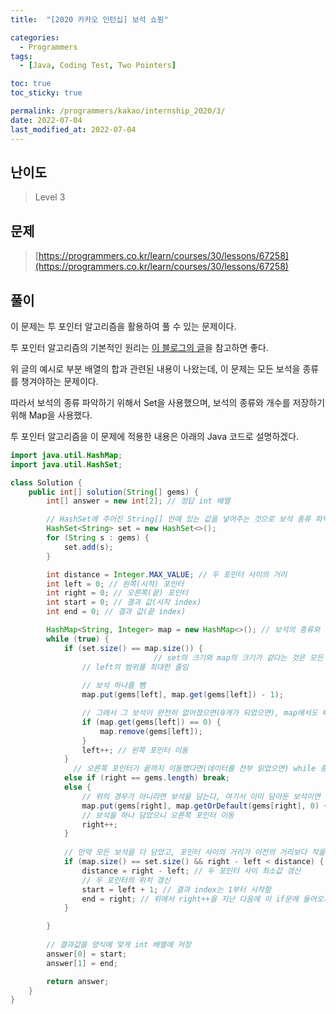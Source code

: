 ```yaml
---
title:  "[2020 카카오 인턴십] 보석 쇼핑"

categories:
  - Programmers
tags:
  - [Java, Coding Test, Two Pointers]

toc: true
toc_sticky: true

permalink: /programmers/kakao/internship_2020/3/
date: 2022-07-04
last_modified_at: 2022-07-04
---
```



## 난이도

> Level 3

## 문제

> [https://programmers.co.kr/learn/courses/30/lessons/67258](https://programmers.co.kr/learn/courses/30/lessons/67258)

## 풀이

이 문제는 투 포인터 알고리즘을 활용하여 풀 수 있는 문제이다.

투 포인터 알고리즘의 기본적인 원리는 [이 블로그의 글](https://bbangson.tistory.com/72)을 참고하면 좋다.

위 글의 예시로 부분 배열의 합과 관련된 내용이 나왔는데, 이 문제는 모든 보석을 종류를 챙겨야하는 문제이다.

따라서 보석의 종류 파악하기 위해서 Set을 사용했으며, 보석의 종류와 개수를 저장하기 위해 Map을 사용했다.

투 포인터 알고리즘을 이 문제에 적용한 내용은 아래의 Java 코드로 설명하겠다.

```java
import java.util.HashMap;
import java.util.HashSet;

class Solution {
    public int[] solution(String[] gems) {
        int[] answer = new int[2]; // 정답 int 배열

      	// HashSet에 주어진 String[] 안에 있는 값을 넣어주는 것으로 보석 종류 파악
        HashSet<String> set = new HashSet<>(); 
        for (String s : gems) {
            set.add(s);
        }

        int distance = Integer.MAX_VALUE; // 두 포인터 사이의 거리
        int left = 0; // 왼쪽(시작) 포인터
        int right = 0; // 오른쪽(끝) 포인터
        int start = 0; // 결과 값(시작 index)
        int end = 0; // 결과 값(끝 index)

        HashMap<String, Integer> map = new HashMap<>(); // 보석의 종류와 개수를 담을 Map
        while (true) {
            if (set.size() == map.size()) {
								// set의 크기와 map의 크기가 같다는 것은 모든 보석을 찾았다는 것이므로
              	// left의 범위를 최대한 줄임
              
              	// 보석 하나를 뺌
                map.put(gems[left], map.get(gems[left]) - 1);

              	// 그래서 그 보석이 완전히 없어졌으면(0개가 되었으면), map에서도 빼줌
                if (map.get(gems[left]) == 0) {
                    map.remove(gems[left]);
                }
                left++; // 왼쪽 포인터 이동
            }
	          // 오른쪽 포인터가 끝까지 이동했다면(데이터를 전부 읽었으면) while 종료
            else if (right == gems.length) break;
            else {
              	// 위의 경우가 아니라면 보석을 담는다, 여기서 이미 담아둔 보석이면 개수를 불러와서 + 1을 해줌
                map.put(gems[right], map.getOrDefault(gems[right], 0) + 1);
              	// 보석을 하나 담았으니 오른쪽 포인터 이동
                right++;
            }
						
          	// 만약 모든 보석을 다 담았고, 포인터 사이의 거리가 이전의 거리보다 작을 경우
            if (map.size() == set.size() && right - left < distance) {
                distance = right - left; // 두 포인터 사이 최소값 갱신
              	// 두 포인터의 위치 갱신
                start = left + 1; // 결과 index는 1부터 시작함
                end = right; // 위에서 right++을 지난 다음에 이 if문에 들어오기 때문에 right는 이미 + 1이 되어있음
            }

        }
				
      	// 결과값을 양식에 맞게 int 배열에 저장
        answer[0] = start;
        answer[1] = end;

        return answer;
    }
}
```
